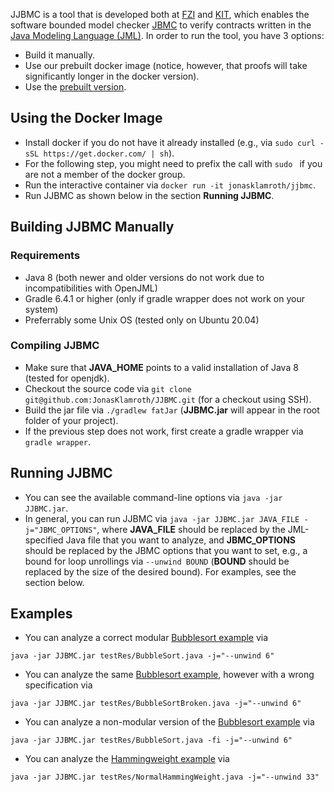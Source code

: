 JJBMC is a tool that is developed both at [FZI](https://www.fzi.de) and [KIT](https://www.kit.edu), which enables the software bounded model checker [JBMC](https://www.cprover.org/jbmc/) to verify contracts written in the [Java Modeling Language (JML)](http://jmlspecs.org/index.shtml). In order to run the tool, you have 3 options:
- Build it manually.
- Use our prebuilt docker image (notice, however, that proofs will take significantly longer in the docker version).
- Use the [prebuilt version](https://github.com/JonasKlamroth/JJBMC/releases/download/ISoLa/JJBMC.jar).

## Using the Docker Image
- Install docker if you do not have it already installed (e.g., via ``sudo curl -sSL https://get.docker.com/ | sh``).
- For the following step, you might need to prefix the call with ``sudo `` if you are not a member of the docker group.
- Run the interactive container via ``docker run -it jonasklamroth/jjbmc``.
- Run JJBMC as shown below in the section **Running JJBMC**.

## Building JJBMC Manually 
### Requirements
- Java 8 (both newer and older versions do not work due to incompatibilities with OpenJML)
- Gradle 6.4.1 or higher (only if gradle wrapper does not work on your system)
- Preferrably some Unix OS (tested only on Ubuntu 20.04)

### Compiling JJBMC
- Make sure that **JAVA_HOME** points to a valid installation of Java 8 (tested for openjdk).
- Checkout the source code via ``git clone git@github.com:JonasKlamroth/JJBMC.git`` (for a checkout using SSH).
- Build the jar file via ``./gradlew fatJar`` (**JJBMC.jar** will appear in the root folder of your project).
- If the previous step does not work, first create a gradle wrapper via ``gradle wrapper``.

## Running JJBMC
- You can see the available command-line options via ``java -jar JJBMC.jar``.
- In general, you can run JJBMC via ``java -jar JJBMC.jar JAVA_FILE -j="JBMC_OPTIONS"``, where **JAVA_FILE** should be replaced by the JML-specified Java file that you want to analyze, and **JBMC_OPTIONS** should be replaced by the JBMC options that you want to set, e.g., a bound for loop unrollings via ``--unwind BOUND`` (**BOUND** should be replaced by the size of the desired bound). For examples, see the section below.

## Examples
- You can analyze a correct modular [Bubblesort example](testRes/BubbleSort.java) via
```
java -jar JJBMC.jar testRes/BubbleSort.java -j="--unwind 6"
```
- You can analyze the same [Bubblesort example](testRes/BubbleSortBroken.java), however with a wrong specification via
```
java -jar JJBMC.jar testRes/BubbleSortBroken.java -j="--unwind 6"
```
- You can analyze a non-modular version of the [Bubblesort example](testRes/BubbleSort.java) via
```
java -jar JJBMC.jar testRes/BubbleSort.java -fi -j="--unwind 6"
```
- You can analyze the [Hammingweight example](testRes/NormalHammingWeight.java) via
```
java -jar JJBMC.jar testRes/NormalHammingWeight.java -j="--unwind 33"
```
